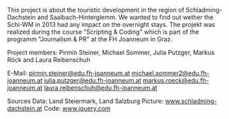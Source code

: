 This project is about the touristic development in the region of Schladming-Dachstein and Saalbach-Hinterglemm. We wanted to find out wether the Schi-WM in 2013 had any impact on the overnight stays. The projekt was realized during the course "Scripting & Coding" which is part of the programm "Journalism & PR" at the FH Joanneum in Graz.

Project members: Pirmin Steiner, Michael Sommer, Julia Putzger, Markus Röck and Laura Reibenschuh

E-Mail:
pirmin.steiner@edu.fh-joanneum.at
michael.sommer2@edu.fh-joanneum.at
julia.putzger@edu.fh-joanneum.at
markus.roeck@edu.fh-joanneum.at
laura.reibenschuh@edu.fh-joanneum.at

Sources
Data: Land Steiermark, Land Salzburg
Picture: www.schladming-dachstein.at
Code: www.jquery.com